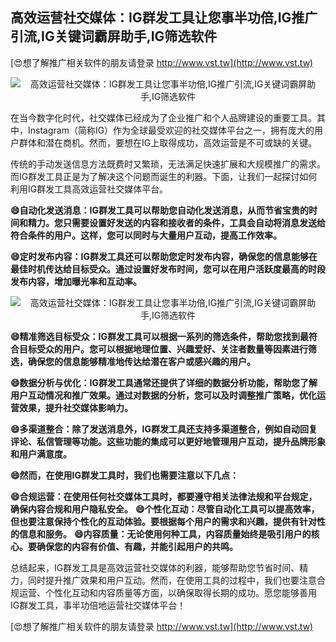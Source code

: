## **高效运营社交媒体：IG群发工具让您事半功倍,IG推广引流,IG关键词霸屏助手,IG筛选软件**

[😍想了解推广相关软件的朋友请登录 http://www.vst.tw](http://www.vst.tw)

 <center><img src="https://vst.tw/MP4/tuiguang/png/1.png" alt="高效运营社交媒体：IG群发工具让您事半功倍,IG推广引流,IG关键词霸屏助手,IG筛选软件"></center>

在当今数字化时代，社交媒体已经成为了企业推广和个人品牌建设的重要工具。其中，Instagram（简称IG）作为全球最受欢迎的社交媒体平台之一，拥有庞大的用户群体和潜在商机。然而，要想在IG上取得成功，高效运营是不可或缺的关键。

传统的手动发送信息方法既费时又繁琐，无法满足快速扩展和大规模推广的需求。而IG群发工具正是为了解决这个问题而诞生的利器。下面，让我们一起探讨如何利用IG群发工具高效运营社交媒体平台。

**😄自动化发送消息：IG群发工具可以帮助您自动化发送消息，从而节省宝贵的时间和精力。您只需要设置好发送的内容和接收者的条件，工具会自动将消息发送给符合条件的用户。这样，您可以同时与大量用户互动，提高工作效率。**

**😄定时发布内容：IG群发工具还可以帮助您定时发布内容，确保您的信息能够在最佳时机传达给目标受众。通过设置好发布时间，您可以在用户活跃度最高的时段发布内容，增加曝光率和互动率。**

 <center><img src="https://vst.tw/MP4/tuiguang/png/2.png" alt="高效运营社交媒体：IG群发工具让您事半功倍,IG推广引流,IG关键词霸屏助手,IG筛选软件"></center>

**😄精准筛选目标受众：IG群发工具可以根据一系列的筛选条件，帮助您找到最符合目标受众的用户。您可以根据地理位置、兴趣爱好、关注者数量等因素进行筛选，确保您的信息能够精准地传达给潜在客户或感兴趣的用户。**

**😄数据分析与优化：IG群发工具通常还提供了详细的数据分析功能，帮助您了解用户互动情况和推广效果。通过对数据的分析，您可以及时调整推广策略，优化运营效果，提升社交媒体影响力。**

**😄多渠道整合：除了发送消息外，IG群发工具还支持多渠道整合，例如自动回复评论、私信管理等功能。这些功能的集成可以更好地管理用户互动，提升品牌形象和用户满意度。**

**😄然而，在使用IG群发工具时，我们也需要注意以下几点：**

**😄合规运营：在使用任何社交媒体工具时，都要遵守相关法律法规和平台规定，确保内容合规和用户隐私安全。**
**😄个性化互动：尽管自动化工具可以提高效率，但也要注意保持个性化的互动体验。要根据每个用户的需求和兴趣，提供有针对性的信息和服务。**
**😄内容质量：无论使用何种工具，内容质量始终是吸引用户的核心。要确保您的内容有价值、有趣，并能引起用户的共鸣。**

总结起来，IG群发工具是高效运营社交媒体的利器，能够帮助您节省时间、精力，同时提升推广效果和用户互动。然而，在使用工具的过程中，我们也要注意合规运营、个性化互动和内容质量等方面，以确保取得长期的成功。愿您能够善用IG群发工具，事半功倍地运营社交媒体平台！

[😍想了解推广相关软件的朋友请登录 http://www.vst.tw](http://www.vst.tw)



